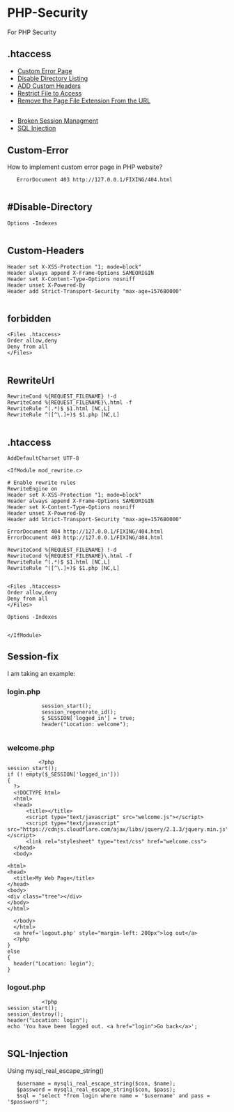 # PHP-Security
For PHP Security

## .htaccess
* [Custom Error Page](#Custom-Error)
* [Disable Directory Listing](#Disable-Directory)
* [ADD Custom Headers](#Custom-Headers)
* [Restrict File to Access](#forbidden)
* [Remove the Page File Extension From the URL](#RewriteUrl)


## 
* [Broken Session Managment](#Session-fix)
* [SQL Injection](#SQL-Injection)


## Custom-Error
How to implement custom error page in PHP website?

```ErrorDocument 404 http://127.0.0.1/FIXING/404.html
   ErrorDocument 403 http://127.0.0.1/FIXING/404.html
  
  ```
  
## #Disable-Directory

```
Options -Indexes
  
  ```
## Custom-Headers

```
Header set X-XSS-Protection "1; mode=block"
Header always append X-Frame-Options SAMEORIGIN
Header set X-Content-Type-Options nosniff
Header unset X-Powered-By
Header add Strict-Transport-Security "max-age=157680000"
  
  ```
  
## forbidden

```
<Files .htaccess>
Order allow,deny
Deny from all
</Files>
  
  ```
  
 ## RewriteUrl
 ```
RewriteCond %{REQUEST_FILENAME} !-d
RewriteCond %{REQUEST_FILENAME}\.html -f
RewriteRule ^(.*)$ $1.html [NC,L]
RewriteRule ^([^\.]+)$ $1.php [NC,L]
  
  ```
 
  
## .htaccess

  ```
AddDefaultCharset UTF-8

<IfModule mod_rewrite.c>

# Enable rewrite rules
RewriteEngine on
Header set X-XSS-Protection "1; mode=block"
Header always append X-Frame-Options SAMEORIGIN
Header set X-Content-Type-Options nosniff
Header unset X-Powered-By
Header add Strict-Transport-Security "max-age=157680000"

ErrorDocument 404 http://127.0.0.1/FIXING/404.html
ErrorDocument 403 http://127.0.0.1/FIXING/404.html

RewriteCond %{REQUEST_FILENAME} !-d
RewriteCond %{REQUEST_FILENAME}\.html -f
RewriteRule ^(.*)$ $1.html [NC,L]
RewriteRule ^([^\.]+)$ $1.php [NC,L]


<Files .htaccess>
Order allow,deny
Deny from all
</Files>

Options -Indexes


</IfModule>
  
  ```
  
 ## Session-fix
 I am taking an example:
 ### login.php
 ```
            session_start();
            session_regenerate_id();
            $_SESSION['logged_in'] = true;
            header("Location: welcome");
  
  ```
  ### welcome.php
  
  ```
            <?php
session_start();
if (! empty($_SESSION['logged_in']))
{
    ?>
    <!DOCTYPE html>
    <html>
    <head>
    	<title></title>
    	<script type="text/javascript" src="welcome.js"></script>
    	<script type="text/javascript" src="https://cdnjs.cloudflare.com/ajax/libs/jquery/2.1.3/jquery.min.js"></script>
    	<link rel="stylesheet" type="text/css" href="welcome.css">
    </head>
    <body>

<html>
<head>
    <title>My Web Page</title>
</head>
<body>
  <div class="tree"></div>
</body>
</html>

    </body>
    </html>
    <a href='logout.php' style="margin-left: 200px">log out</a>
    <?php
}
else
{
    header("Location: login");
}
   ```
 ### logout.php
 
 ```
            <?php
session_start();
session_destroy();
header("Location: login");
echo 'You have been logged out. <a href="login">Go back</a>';
  
  ```

## SQL-Injection

Using mysql_real_escape_string()

 ```
    $username = mysqli_real_escape_string($con, $name);  
    $password = mysqli_real_escape_string($con, $pass);
    $sql = "select *from login where name = '$username' and pass = '$password'";
  
  ```
